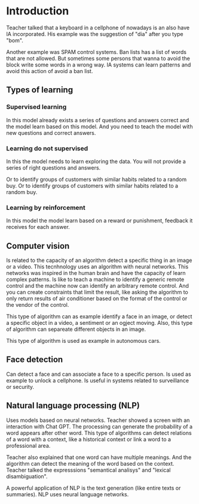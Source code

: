 # Introduction

Teacher talked that a keyboard in a cellphone of nowadays is an also have IA incorporated. His example was the suggestion of "dia" after you type "bom".

Another example was SPAM control systems. Ban lists has a list of words that are not allowed. But sometimes some persons that wanna to avoid the block write some words in a wrong way. IA systems can learn patterns and avoid this action of avoid a ban list.


## Types of learning


### Supervised learning

In this model already exists a series of questions and answers correct and the model learn based on this model. And you need to teach the model with new questions and correct answers.


### Learning do not supervised

In this the model needs to learn exploring the data. You will not provide a series of right questions and answers.

 Or to identify groups of customers with similar habits related to a random buy. Or to identify groups of customers with similar habits related to a random buy.


### Learning by reinforcement

In this model the model learn based on a reward or punishment, feedback it receives for each answer.


## Computer vision

Is related to the capacity of an algorithm detect a specific thing in an image or a video. This tecnhnology uses an algorithm with neural networks. This networks was inspired in the human brain and have the capacity of learn complex patterns. Is like to teach a machine to identify a generic remote control and the machine now can identify an arbitrary remote control. And you can create constraints that limit the result, like asking the algorithm to only return results of air conditioner based on the format of the control or the vendor of the control.

This type of algorithm can as example identify a face in an image, or detect a specific object in a video, a sentiment or an ogject moving. Also, this type of algorithm can separeate different objects in an image.

This type of algorithm is used as example in autonomous cars.


## Face detection

Can detect a face and can associate a face to a specific person. Is used as example to unlock a cellphone. Is useful in systems related to surveillance or security.


## Natural language processing (NLP)

Uses models based on neural networks. Teacher showed a screen with an interaction with Chat GPT. The processing can generate the probability of a word appears after other word. This type of algorithms can detect relations of a word with a context, like a historical context or link a word to a professional area.

Teacher also explained that one word can have multiple meanings. And the algorithm can detect the meaning of the word based on the context. Teacher talked the expresssions "semantical analisys" and "lexical disambiguation".

A powerful application of NLP is the text generation (like entire texts or summaries). NLP uses neural language networks.
